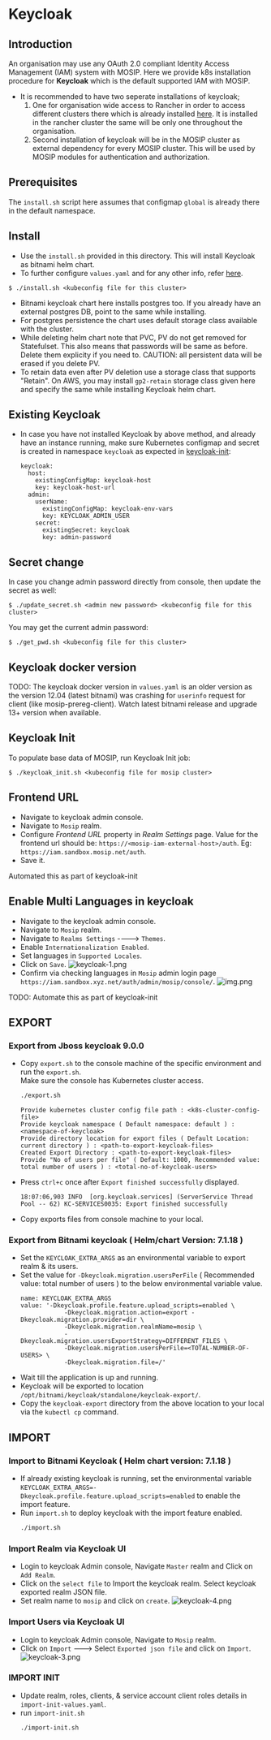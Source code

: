 # Keycloak

## Introduction
An organisation may use any OAuth 2.0 compliant Identity Access Management (IAM) system with MOSIP.  Here we provide k8s installation procedure for **Keycloak** which is the default supported IAM with MOSIP.

- It is recommended to have two seperate installations of keycloak;
  1. One for organisation wide access to Rancher in order to access different clusters there which is already installed [here](../../rancher/keycloak/README.md). It is installed in the rancher cluster the same will be only one throughout the organisation.
  1. Second installation of keycloak will be in the MOSIP cluster as external dependency for every MOSIP cluster. This will be used by MOSIP modules for authentication and authorization.

## Prerequisites
The `install.sh` script here assumes that configmap `global` is already there in the default namespace. 

## Install
* Use the `install.sh` provided in this directory. This will install Keycloak as bitnami helm chart. 
* To further configure `values.yaml` and for any other info, refer [here](https://github.com/bitnami/charts/tree/master/bitnami/keycloak). 
```
$ ./install.sh <kubeconfig file for this cluster>
```
* Bitnami keycloak chart here installs postgres too.  If you already have an external postgres DB, point to the same while installing.
* For postgres persistence the chart uses default storage class available with the cluster.
* While deleting helm chart note that PVC, PV do not get removed for Statefulset. This also means that passwords will be same as before. Delete them explicity if you need to. CAUTION: all persistent data will be erased if you delete PV.
* To retain data even after PV deletion use a storage class that supports "Retain".  On AWS, you may install `gp2-retain` storage class given here and specify the same while installing Keycloak helm chart.

## Existing Keycloak
* In case you have not installed Keycloak by above method, and already have an instance running, make sure Kubernetes configmap and secret is created in namespace `keycloak` as expected in [keycloak-init](https://github.com/mosip/mosip-helm/blob/develop/charts/keycloak-init/values.yaml):
  ```
  keycloak:
    host:
      existingConfigMap: keycloak-host
      key: keycloak-host-url
    admin:
      userName:
        existingConfigMap: keycloak-env-vars
        key: KEYCLOAK_ADMIN_USER
      secret:
        existingSecret: keycloak
        key: admin-password
  ```

## Secret change
In case you change admin password directly from console, then update the secret as well:
```
$ ./update_secret.sh <admin new password> <kubeconfig file for this cluster>
```
You may get the current admin password:
```
$ ./get_pwd.sh <kubeconfig file for this cluster>
```

## Keycloak docker version
TODO: The keycloak docker version in `values.yaml` is an older version as the version 12.04 (latest bitnami) was crashing for `userinfo` request for client (like mosip-prereg-client). Watch latest bitnami release and upgrade 13+ version when available.

## Keycloak Init
To populate base data of MOSIP, run Keycloak Init job:
```
$ ./keycloak_init.sh <kubeconfig file for mosip cluster>
```

## Frontend URL
- Navigate to keycloak admin console.
- Navigate to `Mosip` realm.
- Configure *Frontend URL* property in *Realm Settings* page. Value for the frontend url should be: `https://<mosip-iam-external-host>/auth`. Eg: `https://iam.sandbox.mosip.net/auth`.
- Save it.

Automated this as part of keycloak-init

## Enable Multi Languages in keycloak
- Navigate to the keycloak admin console.
- Navigate to `Mosip` realm.
- Navigate to `Realms Settings` ----> `Themes`.
- Enable `Internationalization Enabled`.
- Set languages in `Supported Locales`.
- Click on `Save`.
  ![keycloak-1.png](../../docs/images/keycloak-1.png)
- Confirm via checking languages in `Mosip` admin login page `https://iam.sandbox.xyz.net/auth/admin/mosip/console/`.
  ![img.png](../../docs/images/keycloak-2.png)

TODO: Automate this as part of keycloak-init

## EXPORT 

### Export from Jboss keycloak 9.0.0

* Copy `export.sh` to the console machine of the specific environment and run the `export.sh`. <br>
  Make sure the console has Kubernetes cluster access.
  ```sh
  ./export.sh
  ```
  ```
  Provide kubernetes cluster config file path : <k8s-cluster-config-file>
  Provide keycloak namespace ( Default namespace: default ) : <namespace-of-keycloak>
  Provide directory location for export files ( Default Location: current directory ) : <path-to-export-keycloak-files>
  Created Export Directory : <path-to-export-keycloak-files>
  Provide "No of users per file" ( Default: 1000, Recommended value: total number of users ) : <total-no-of-keycloak-users>
  ```
* Press `ctrl+c` once after `Export finished successfully` displayed.
  ```
  18:07:06,903 INFO  [org.keycloak.services] (ServerService Thread Pool -- 62) KC-SERVICES0035: Export finished successfully
  ```
* Copy exports files from console machine to your local.


### Export from Bitnami keycloak ( Helm/chart Version: 7.1.18 )
* Set the  `KEYCLOAK_EXTRA_ARGS` as an environmental variable to export realm & its users.
* Set the value for `-Dkeycloak.migration.usersPerFile` ( Recommended value: total number of users ) to the below environmental variable value.
  ```
  name: KEYCLOAK_EXTRA_ARGS
  value: '-Dkeycloak.profile.feature.upload_scripts=enabled \
              -Dkeycloak.migration.action=export -Dkeycloak.migration.provider=dir \
              -Dkeycloak.migration.realmName=mosip \
              -Dkeycloak.migration.usersExportStrategy=DIFFERENT_FILES \
              -Dkeycloak.migration.usersPerFile=<TOTAL-NUMBER-OF-USERS> \
              -Dkeycloak.migration.file=/'
  ```
* Wait till the application is up and running.
* Keycloak will be exported to location `/opt/bitnami/keycloak/standalone/keycloak-export/`.
* Copy the `keycloak-export` directory from the above location to your local via the `kubectl cp` command.

## IMPORT

### Import to Bitnami Keycloak ( Helm chart version: 7.1.18 )
* If already existing keycloak is running, set the environmental variable `KEYCLOAK_EXTRA_ARGS=-Dkeycloak.profile.feature.upload_scripts=enabled` to enable the import feature.
* Run `import.sh` to deploy keycloak with the import feature enabled.
  ```sh
  ./import.sh
  ```

### Import Realm via Keycloak UI
* Login to keycloak Admin console, Navigate `Master` realm and Click on `Add Realm`.
* Click on the `select file` to Import the keycloak realm. Select keycloak exported realm JSON file.
* Set realm name to `mosip` and click on `create`.
  ![keycloak-4.png](../../docs/images/keycloak-4.png)

### Import Users via Keycloak UI
* Login to keycloak Admin console, Navigate to `Mosip` realm.
* Click on `Import` ---> Select `Exported json file` and click on `Import`.
  ![keycloak-3.png](../../docs/images/keycloak-3.png)

### IMPORT INIT

* Update realm, roles, clients, & service account client roles details in `import-init-values.yaml`.
* run `import-init.sh`
  ```sh
  ./import-init.sh
  ```